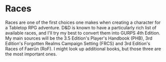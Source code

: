 # Races

Races are one of the first choices one makes when creating a character for a Tabletop RPG adventure. D&D is known to have a particularly rich list of available races, and I'll try my best to convert them into GURPS 4th Edition. My main sources will be the 3.5 Edition's Player's Handbook (PHB), 3rd Edition's Forgotten Realms Campaign Setting (FRCS) and 3rd Edition's Races of Faerûn (RoF). I might look up additional books, but those three are the most important ones.
